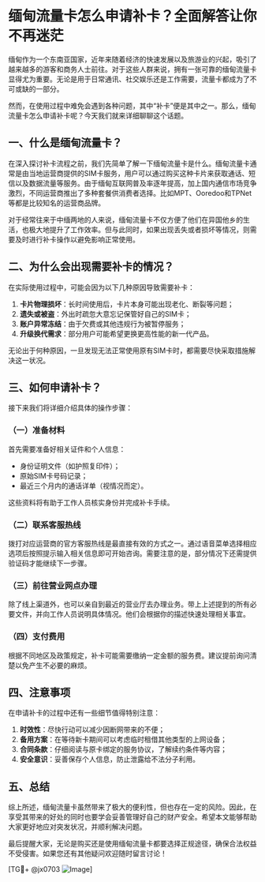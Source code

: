 # 缅甸流量卡怎么申请补卡？全面解答让你不再迷茫

缅甸作为一个东南亚国家，近年来随着经济的快速发展以及旅游业的兴起，吸引了越来越多的游客和商务人士前往。对于这些人群来说，拥有一张可靠的缅甸流量卡显得尤为重要。无论是用于日常通讯、社交娱乐还是工作需要，流量卡都成为了不可或缺的一部分。

然而，在使用过程中难免会遇到各种问题，其中“补卡”便是其中之一。那么，缅甸流量卡怎么申请补卡呢？今天我们就来详细聊聊这个话题。

## 一、什么是缅甸流量卡？

在深入探讨补卡流程之前，我们先简单了解一下缅甸流量卡是什么。缅甸流量卡通常是由当地运营商提供的SIM卡服务，用户可以通过购买这种卡片来获取通话、短信以及数据流量等服务。由于缅甸互联网普及率逐年提高，加上国内通信市场竞争激烈，不同运营商推出了多种套餐供消费者选择。比如MPT、Ooredoo和TPNet等都是比较知名的运营商品牌。

对于经常往来于中缅两地的人来说，缅甸流量卡不仅方便了他们在异国他乡的生活，也极大地提升了工作效率。但与此同时，如果出现丢失或者损坏等情况，则需要及时进行补卡操作以避免影响正常使用。

## 二、为什么会出现需要补卡的情况？

在实际使用过程中，可能会因为以下几种原因导致需要补卡：

1. **卡片物理损坏**：长时间使用后，卡片本身可能出现老化、断裂等问题；
2. **遗失或被盗**：外出时疏忽大意忘记保管好自己的SIM卡；
3. **账户异常冻结**：由于欠费或其他违规行为被暂停服务；
4. **升级换代需求**：部分用户可能希望更换更高性能的新一代产品。

无论出于何种原因，一旦发现无法正常使用原有SIM卡时，都需要尽快采取措施解决这一状况。

## 三、如何申请补卡？

接下来我们将详细介绍具体的操作步骤：

### （一）准备材料

首先需要准备好相关证件和个人信息：
- 身份证明文件（如护照复印件）；
- 原始SIM卡号码记录；
- 最近三个月内的通话详单（视情况而定）。

这些资料将有助于工作人员核实身份并完成补卡手续。

### （二）联系客服热线

拨打对应运营商的官方客服热线是最直接有效的方式之一。通过语音菜单选择相应选项后按照提示输入相关信息即可开始咨询。需要注意的是，部分情况下还需提供验证码才能继续下一步骤。

### （三）前往营业网点办理

除了线上渠道外，也可以亲自到最近的营业厅去办理业务。带上上述提到的所有必要文件，并向工作人员说明具体情况。他们会根据你的描述快速处理相关事宜。

### （四）支付费用

根据不同地区及政策规定，补卡可能需要缴纳一定金额的服务费。建议提前询问清楚以免产生不必要的麻烦。

## 四、注意事项

在申请补卡的过程中还有一些细节值得特别注意：

1. **时效性**：尽快行动可以减少因断网带来的不便；
2. **备用方案**：在等待新卡期间可以考虑临时租借其他类型的上网设备；
3. **合同条款**：仔细阅读与原卡绑定的服务协议，了解续约条件等内容；
4. **安全意识**：妥善保存个人信息，防止泄露给不法分子利用。

## 五、总结

综上所述，缅甸流量卡虽然带来了极大的便利性，但也存在一定的风险。因此，在享受其带来的好处的同时也要学会妥善管理好自己的财产安全。希望本文能够帮助大家更好地应对突发状况，并顺利解决问题。

最后提醒大家，无论是购买还是使用缅甸流量卡都要选择正规途径，确保合法权益不受侵害。如果您还有其他疑问欢迎随时留言讨论！

[TG💪+ @jx0703 ![Image](https://github.com/user-attachments/assets/dbca1d08-cadb-493c-b0ec-ad6f7a83f270)]